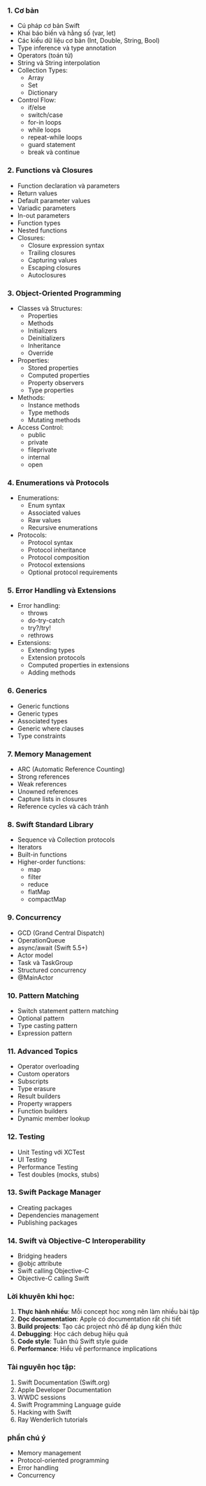 ### 1. Cơ bản
- Cú pháp cơ bản Swift
- Khai báo biến và hằng số (var, let)
- Các kiểu dữ liệu cơ bản (Int, Double, String, Bool)
- Type inference và type annotation
- Operators (toán tử)
- String và String interpolation
- Collection Types:
  - Array
  - Set
  - Dictionary
- Control Flow:
  - if/else
  - switch/case
  - for-in loops
  - while loops
  - repeat-while loops
  - guard statement
  - break và continue

### 2. Functions và Closures
- Function declaration và parameters
- Return values
- Default parameter values
- Variadic parameters
- In-out parameters
- Function types
- Nested functions
- Closures:
  - Closure expression syntax
  - Trailing closures
  - Capturing values
  - Escaping closures
  - Autoclosures

### 3. Object-Oriented Programming
- Classes và Structures:
  - Properties
  - Methods
  - Initializers
  - Deinitializers
  - Inheritance
  - Override
- Properties:
  - Stored properties
  - Computed properties
  - Property observers
  - Type properties
- Methods:
  - Instance methods
  - Type methods
  - Mutating methods
- Access Control:
  - public
  - private
  - fileprivate
  - internal
  - open

### 4. Enumerations và Protocols
- Enumerations:
  - Enum syntax
  - Associated values
  - Raw values
  - Recursive enumerations
- Protocols:
  - Protocol syntax
  - Protocol inheritance
  - Protocol composition
  - Protocol extensions
  - Optional protocol requirements

### 5. Error Handling và Extensions
- Error handling:
  - throws
  - do-try-catch
  - try?/try!
  - rethrows
- Extensions:
  - Extending types
  - Extension protocols
  - Computed properties in extensions
  - Adding methods

### 6. Generics
- Generic functions
- Generic types
- Associated types
- Generic where clauses
- Type constraints

### 7. Memory Management
- ARC (Automatic Reference Counting)
- Strong references
- Weak references
- Unowned references
- Capture lists in closures
- Reference cycles và cách tránh

### 8. Swift Standard Library
- Sequence và Collection protocols
- Iterators
- Built-in functions
- Higher-order functions:
  - map
  - filter
  - reduce
  - flatMap
  - compactMap

### 9. Concurrency
- GCD (Grand Central Dispatch)
- OperationQueue
- async/await (Swift 5.5+)
- Actor model
- Task và TaskGroup
- Structured concurrency
- @MainActor

### 10. Pattern Matching
- Switch statement pattern matching
- Optional pattern
- Type casting pattern
- Expression pattern

### 11. Advanced Topics
- Operator overloading
- Custom operators
- Subscripts
- Type erasure
- Result builders
- Property wrappers
- Function builders
- Dynamic member lookup

### 12. Testing
- Unit Testing với XCTest
- UI Testing
- Performance Testing
- Test doubles (mocks, stubs)

### 13. Swift Package Manager
- Creating packages
- Dependencies management
- Publishing packages

### 14. Swift và Objective-C Interoperability
- Bridging headers
- @objc attribute
- Swift calling Objective-C
- Objective-C calling Swift

### Lời khuyên khi học:
1. **Thực hành nhiều**: Mỗi concept học xong nên làm nhiều bài tập
2. **Đọc documentation**: Apple có documentation rất chi tiết
3. **Build projects**: Tạo các project nhỏ để áp dụng kiến thức
4. **Debugging**: Học cách debug hiệu quả
5. **Code style**: Tuân thủ Swift style guide
6. **Performance**: Hiểu về performance implications

### Tài nguyên học tập:
1. Swift Documentation (Swift.org)
2. Apple Developer Documentation
3. WWDC sessions
4. Swift Programming Language guide
5. Hacking with Swift
6. Ray Wenderlich tutorials

### phần chú ý
- Memory management
- Protocol-oriented programming
- Error handling
- Concurrency
